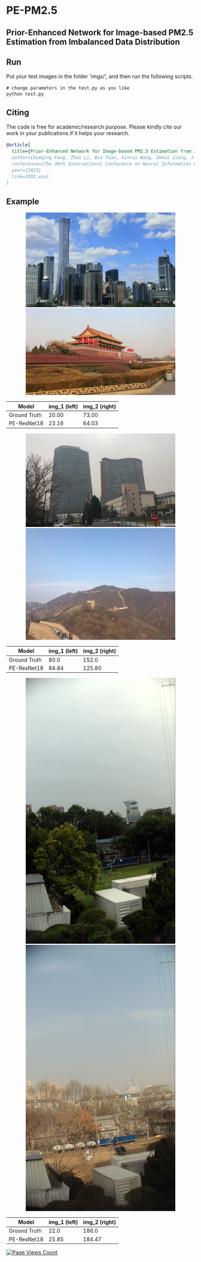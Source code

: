 # PE-PM2.5

## Prior-Enhanced Network for Image-based PM2.5 Estimation from Imbalanced Data Distribution 

## Run

Put your test images in the folder 'imgs/', and then run the following scripts.

```shell
# change parameters in the test.py as you like
python test.py
```


## Citing 

The code is free for academic/research purpose. Please kindly cite our work in your publications if it helps your research.  

```BibTeX
@article{
  title={Prior-Enhanced Network for Image-based PM2.5 Estimation from Imbalanced Data Distribution},
  author={Xueqing Fang, Zhan Li, Bin Yuan, Xinrui Wang, Zekai Jiang, Jianliang Zeng and Qingliang Chen},
  conference={The 30th International Conference on Neural Information Processing (ICONIP)},
  year={2023}
  link={DOI:xxx}
}
```


## Example

<div align=center>
<center class="half">
    <img src="./imgs/P18_20.png" width="400"/>
    <img src="./imgs/p3_73.jpg" width="400"/>
</center>

|  Model   | img_1 (left)  |  img_2 (right)
|  ----  | ----  |  ----
| Ground Truth  | 20.00 |  73.00
| PE-ResNet18  | 23.16 |  64.03

<center class="half">
    <img src="./imgs/p18_80.jpg" width="400"/>
    <img src="./imgs/P8_152.png" width="400"/>
</center>

|  Model   | img_1 (left)  |  img_2 (right)
|  ----  | ----  |  ----
| Ground Truth  | 80.0 |  152.0
| PE-ResNet18  | 84.84 |  125.80

<center class="half">
    <img src="./imgs/Beijing_20190530051212642_PM=22.jpg" width="400"/>
    <img src="./imgs/Beijing_20191209132043910_PM=186.jpg" width="400"/>
</center>

|  Model   | img_1 (left)  |  img_2 (right)
|  ----  | ----  |  ----
| Ground Truth  | 22.0 |  186.0
| PE-ResNet18  | 25.85 |  184.47

</div>


[![Page Views Count](https://badges.toozhao.com/badges/01F0MPA6GQQXGBJSVKT85C4PKT/green.svg)](https://badges.toozhao.com/stats/01F0MPA6GQQXGBJSVKT85C4PKT "Get your own page views count badge on badges.toozhao.com")
